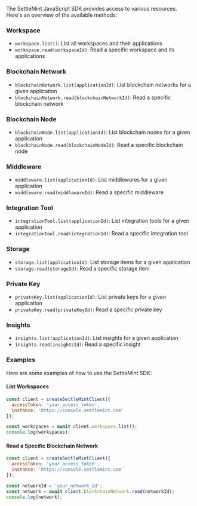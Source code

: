 The SettleMint JavaScript SDK  provides access to various resources. Here's an overview of the available methods:

### Workspace

- `workspace.list()`: List all workspaces and their applications
- `workspace.read(workspaceId)`: Read a specific workspace and its applications

### Blockchain Network

- `blockchainNetwork.list(applicationId)`: List blockchain networks for a given application
- `blockchainNetwork.read(blockchainNetworkId)`: Read a specific blockchain network

### Blockchain Node

- `blockchainNode.list(applicationId)`: List blockchain nodes for a given application
- `blockchainNode.read(blockchainNodeId)`: Read a specific blockchain node

### Middleware

- `middleware.list(applicationId)`: List middlewares for a given application
- `middleware.read(middlewareId)`: Read a specific middleware

### Integration Tool

- `integrationTool.list(applicationId)`: List integration tools for a given application
- `integrationTool.read(integrationId)`: Read a specific integration tool

### Storage

- `storage.list(applicationId)`: List storage items for a given application
- `storage.read(storageId)`: Read a specific storage item

### Private Key

- `privateKey.list(applicationId)`: List private keys for a given application
- `privateKey.read(privateKeyId)`: Read a specific private key

### Insights

- `insights.list(applicationId)`: List insights for a given application
- `insights.read(insightsId)`: Read a specific insight

### Examples

Here are some examples of how to use the SettleMint SDK:

#### List Workspaces

```javascript
const client = createSettleMintClient({
  accessToken: 'your_access_token',
  instance: 'https://console.settlemint.com'
});

const workspaces = await client.workspace.list();
console.log(workspaces);
```

#### Read a Specific Blockchain Network

```javascript
const client = createSettleMintClient({
  accessToken: 'your_access_token',
  instance: 'https://console.settlemint.com'
});

const networkId = 'your_network_id';
const network = await client.blockchainNetwork.read(networkId);
console.log(network);
```

